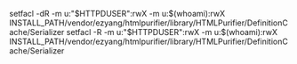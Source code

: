 setfacl -dR -m u:"$HTTPDUSER":rwX -m u:$(whoami):rwX INSTALL_PATH/vendor/ezyang/htmlpurifier/library/HTMLPurifier/DefinitionCache/Serializer
setfacl -R -m u:"$HTTPDUSER":rwX -m u:$(whoami):rwX INSTALL_PATH/vendor/ezyang/htmlpurifier/library/HTMLPurifier/DefinitionCache/Serializer
